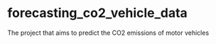 # forecasting_co2_vehicle_data
The project that aims to predict the CO2 emissions of motor vehicles
